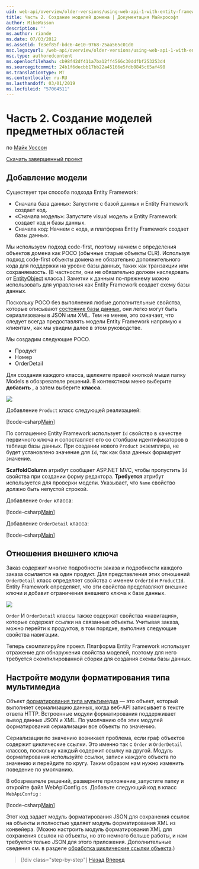```yaml
---
uid: web-api/overview/older-versions/using-web-api-1-with-entity-framework-5/using-web-api-with-entity-framework-part-2
title: Часть 2. Создание моделей домена | Документация Майкрософт
author: MikeWasson
description: ''
ms.author: riande
ms.date: 07/03/2012
ms.assetid: fe3ef85f-bdc6-4e10-9768-25aa565c01d0
msc.legacyurl: /web-api/overview/older-versions/using-web-api-1-with-entity-framework-5/using-web-api-with-entity-framework-part-2
msc.type: authoredcontent
ms.openlocfilehash: cb98f42df411a7ba12ff4566c30ddfbf253253d4
ms.sourcegitcommit: 24b1f6decbb17bb22a45166e5fdb0845c65af498
ms.translationtype: MT
ms.contentlocale: ru-RU
ms.lasthandoff: 03/01/2019
ms.locfileid: "57064511"
---
```

<a name="part-2-creating-the-domain-models"></a>Часть 2. Создание моделей предметных областей
====================
по [Майк Уоссон](https://github.com/MikeWasson)

[Скачать завершенный проект](http://code.msdn.microsoft.com/ASP-NET-Web-API-with-afa30545)

## <a name="add-models"></a>Добавление модели

Существует три способа подхода Entity Framework:

- Сначала база данных: Запустите с базой данных и Entity Framework создает код.
- «Сначала модель»: Запустите visual модель и Entity Framework создает код и базы данных.
- Сначала код: Начнем с кода, и платформа Entity Framework создает базы данных.

Мы используем подход code-first, поэтому начнем с определения объектов домена как POCO (обычные старые объекты CLR). Используя подход code-first объекты домена не обязательно дополнительного кода для поддержки на уровне базы данных, таких как транзакции или сохраняемость. (В частности, они не обязательно должен наследовать от [EntityObject](https://msdn.microsoft.com/library/system.data.objects.dataclasses.entityobject.aspx) класса.) Заметки к данным по-прежнему можно использовать для управления как Entity Framework создает схему базы данных.

Поскольку POCO без выполнения любые дополнительные свойства, которые описывают [состояние базы данных](https://msdn.microsoft.com/library/system.data.entitystate.aspx), они легко могут быть сериализованы в JSON или XML. Тем не менее, это означает, что следует всегда предоставлять модели Entity Framework напрямую к клиентам, как мы увидим далее в этом руководстве.

Мы создадим следующие POCO.

- Продукт
- Номер
- OrderDetail

Для создания каждого класса, щелкните правой кнопкой мыши папку Models в обозревателе решений. В контекстном меню выберите **добавить** , а затем выберите **класса.**

![](using-web-api-with-entity-framework-part-2/_static/image1.png)

Добавление `Product` класс следующей реализацией:

[!code-csharp[Main](using-web-api-with-entity-framework-part-2/samples/sample1.cs)]

По соглашению Entity Framework использует `Id` свойство в качестве первичного ключа и сопоставляет его со столбцом идентификаторов в таблице базы данных. При создании нового `Product` экземпляра, не будет установлено значение для `Id`, так как база данных формирует значение.

**ScaffoldColumn** атрибут сообщает ASP.NET MVC, чтобы пропустить `Id` свойства при создании форму редактора. **Требуется** атрибут используется для проверки модели. Указывает, что `Name` свойство должно быть непустой строкой.

Добавление `Order` класса:

[!code-csharp[Main](using-web-api-with-entity-framework-part-2/samples/sample2.cs)]

Добавление `OrderDetail` класса:

[!code-csharp[Main](using-web-api-with-entity-framework-part-2/samples/sample3.cs)]

## <a name="foreign-key-relations"></a>Отношения внешнего ключа

Заказ содержит многие подробности заказа и подробности каждого заказа ссылается на один продукт. Для представления этих отношений `OrderDetail` класс определяет свойства с именем `OrderId` и `ProductId`. Entity Framework определяет, что эти свойства представляют внешние ключи и добавит ограничения внешнего ключа к базе данных.

![](using-web-api-with-entity-framework-part-2/_static/image2.png)

`Order` И `OrderDetail` классы также содержат свойства «навигация», которые содержат ссылки на связанные объекты. Учитывая заказа, можно перейти к продуктов, в том порядке, выполнив следующие свойства навигации.

Теперь скомпилируйте проект. Платформа Entity Framework использует отражение для обнаружения свойства моделей, поэтому для него требуется скомпилированной сборки для создания схемы базы данных.

## <a name="configure-the-media-type-formatters"></a>Настройте модули форматирования типа мультимедиа

Объект [форматирования типа мультимедиа](../../formats-and-model-binding/media-formatters.md) — это объект, который выполняет сериализацию данных, когда веб-API записывает в тексте ответа HTTP. Встроенные модули форматирования поддерживает вывод данных JSON и XML. По умолчанию оба этих модулей форматирования сериализации все объекты по значению.

Сериализации по значению возникает проблема, если граф объектов содержит циклические ссылки. Это именно так с `Order` и `OrderDetail` классов, поскольку каждый содержит ссылку на другой. Модуль форматирования используйте ссылки, записи каждого объекта по значению и перейдите по кругу. Таким образом нам нужно изменить поведение по умолчанию.

В обозревателе решений, разверните приложение\_запустите папку и откройте файл WebApiConfig.cs. Добавьте следующий код в класс `WebApiConfig` :

[!code-csharp[Main](using-web-api-with-entity-framework-part-2/samples/sample4.cs?highlight=11)]

Этот код задает модуль форматирования JSON для сохранения ссылок на объекты и полностью удаляет модуль форматирования XML из конвейера. (Можно настроить модуль форматирования XML для сохранения ссылок на объекты, но это немного больше работы, и нам требуется только JSON для этого приложения. Дополнительные сведения см. в разделе [обработка циклические ссылки объекта](../../formats-and-model-binding/json-and-xml-serialization.md#handling_circular_object_references).)

> [!div class="step-by-step"]
> [Назад](using-web-api-with-entity-framework-part-1.md)
> [Вперед](using-web-api-with-entity-framework-part-3.md)
